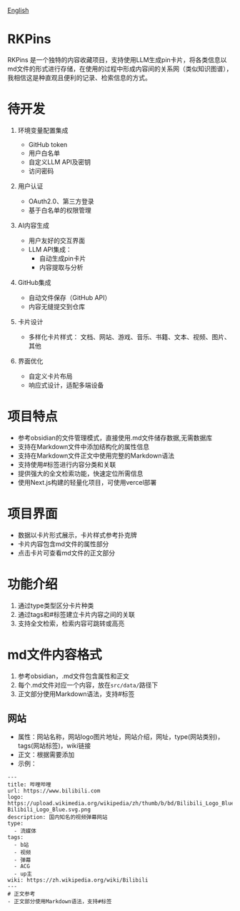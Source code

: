 [English](README_en.md)

# RKPins
RKPins 是一个独特的内容收藏项目，支持使用LLM生成pin卡片，将各类信息以md文件的形式进行存储，在使用的过程中形成内容间的关系网（类似知识图谱），我相信这是种直观且便利的记录、检索信息的方式。


# 待开发

1. 环境变量配置集成
   - GitHub token
   - 用户白名单
   - 自定义LLM API及密钥
   - 访问密码

2. 用户认证
   - OAuth2.0、第三方登录
   - 基于白名单的权限管理

3. AI内容生成
   - 用户友好的交互界面
   - LLM API集成：
     - 自动生成pin卡片
     - 内容提取与分析

4. GitHub集成
   - 自动文件保存（GitHub API）
   - 内容无缝提交到仓库

5. 卡片设计
   - 多样化卡片样式：
     文档、网站、游戏、音乐、书籍、文本、视频、图片、其他

6. 界面优化
   - 自定义卡片布局
   - 响应式设计，适配多端设备

# 项目特点
- 参考obsidian的文件管理模式，直接使用.md文件储存数据,无需数据库
- 支持在Markdown文件中添加结构化的属性信息
- 支持在Markdown文件正文中使用完整的Markdown语法
- 支持使用#标签进行内容分类和关联
- 提供强大的全文检索功能，快速定位所需信息
- 使用Next.js构建的轻量化项目，可使用vercel部署

# 项目界面
- 数据以卡片形式展示，卡片样式参考扑克牌
- 卡片内容包含md文件的属性部分
- 点击卡片可查看md文件的正文部分

# 功能介绍
1. 通过type类型区分卡片种类
2. 通过tags和#标签建立卡片内容之间的关联
3. 支持全文检索，检索内容可跳转或高亮

# md文件内容格式
1. 参考obsidian，.md文件包含属性和正文
2. 每个.md文件对应一个内容，放在`src/data/`路径下
3. 正文部分使用Markdown语法，支持#标签
## 网站
- 属性：网站名称，网站logo图片地址，网站介绍，网址，type(网站类别)，tags(网站标签)，wiki链接
- 正文：根据需要添加
- 示例：
```
---
title: 哔哩哔哩
url: https://www.bilibili.com
logo: https://upload.wikimedia.org/wikipedia/zh/thumb/b/bd/Bilibili_Logo_Blue.svg/2560px-Bilibili_Logo_Blue.svg.png
description: 国内知名的视频弹幕网站
type:
  - 流媒体
tags:
  - b站
  - 视频
  - 弹幕
  - ACG
  - up主
wiki: https://zh.wikipedia.org/wiki/Bilibili
---
# 正文参考
- 正文部分使用Markdown语法，支持#标签
```